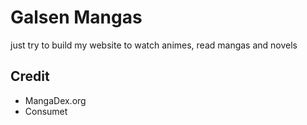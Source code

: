 # Galsen Mangas

just try to build my website to watch animes, read mangas and novels

## Credit
- MangaDex.org
- Consumet